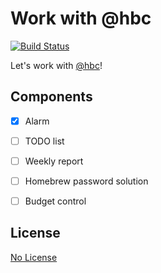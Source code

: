 # Work with @hbc

[![Build Status](https://travis-ci.org/work-with-hbc/work_with_hbc.svg?branch=master)](https://travis-ci.org/work-with-hbc/work_with_hbc)

Let's work with [@hbc](https://github.com/bcho)!


## Components

- [x] Alarm
- [ ] TODO list
- [ ] Weekly report
- [ ] Homebrew password solution
- [ ] Budget control


## License

[No License](http://choosealicense.com/licenses/no-license/)

